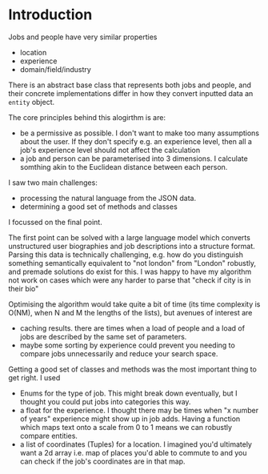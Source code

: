 # Introduction

Jobs and people have very similar properties
- location
- experience
- domain/field/industry

There is an abstract base class that represents both jobs and people, and their concrete implementations differ in how they convert inputted data an `entity` object.

The core principles behind this alogirthm is are:
- be a permissive as possible. I don't want to make too many assumptions about the user. If they don't specify e.g. an experience level, then all a job's experience level should not affect the calculation
- a job and person can be parameterised into 3 dimensions. I calculate somthing akin to the Euclidean distance between each person.

I saw two main challenges:
- processing the natural language from the JSON data. 
- determining a good set of methods and classes

I focussed on the final point. 

The first point can be solved with a large language model which converts unstructured user biographies and job descriptions into a structure format. Parsing this data is technically challenging, e.g. how do you distinguish something semantically equivalent to "not london" from "London" robustly, and premade solutions do exist for this.
I was happy to have my algorithm not work on cases which were any harder to parse that "check if city is in their bio"

Optimising the algorithm would take quite a bit of time (its time complexity is O(NM), when N and M the lengths of the lists), but avenues of interest are
- caching results. there are times when a load of people and a load of jobs are described by the same set of parameters.
- maybe some sorting by experience could prevent you needing to compare jobs unnecessarily and reduce your search space.

Getting a good set of classes and methods was the most important thing to get right. I used
- Enums for the type of job. This might break down eventually, but I thought you could put jobs into categories this way.
- a float for the experience. I thought there may be times when "x number of years" experience might show up in job adds. Having a function which maps text onto a scale from 0 to 1 means we can robustly compare entities.
- a list of coordinates (Tuples) for a location. I imagined you'd ultimately want a 2d array i.e. map of places you'd able to commute to and you can check if the job's coordinates are in that map.




